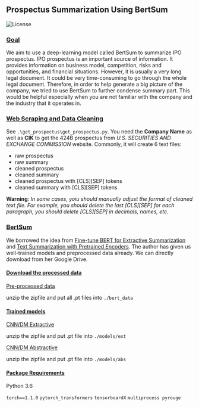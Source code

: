 ## Prospectus Summarization Using BertSum

![License](https://img.shields.io/badge/license-apache2_2-blue.svg)

### [Goal](#readme)
We aim to use a deep-learning model called BertSum to summarize IPO prospectus. IPO prospectus is an important source of information. It provides information on business model, competition, risks and opportunities, and financial situations. However, it is usually a very long legal document. It could be very time-consuming to go through the whole legal document. Therefore, in order to help generate a big picture of the company, we tried to use BertSum to further condense summary part. This would be helpful especially when you are not familiar with the company and the industry that it operates in.

### [Web Scraping and Data Cleaning](#readme)
See `.\get_prospectus\get_prospectus.py`. You need the **Company Name** as well as **CIK** to get the 424B prospectus from *U.S. SECURITIES AND EXCHANGE COMMISSION* website. Commonly, it will create 6 text files:
- raw prospectus
- raw summary
- cleaned prospectus
- cleaned summary
- cleaned prospectus with [CLS][SEP] tokens
- cleaned summary with [CLS][SEP] tokens

**Warning**: *In some cases, yoiu should manually adjust the format of cleaned text file. For example, you should delete the last [CLS][SEP] for each paragraph, you should delete [CLS][SEP] in decimals, names, etc.*

### [BertSum](#readme)
We borrowed the idea from [Fine-tune BERT for Extractive Summarization](https://arxiv.org/pdf/1903.10318.pdf) and [Text Summarization with Pretrained Encoders](https://www.aclweb.org/anthology/D19-1387.pdf). The author has given us well-trained models and preprocessed data already. We can directly download from her Google Drive.
#### [Download the processed data](#BertSum)
[Pre-processed data](https://drive.google.com/file/d/1DN7ClZCCXsk2KegmC6t4ClBwtAf5galI/view)

unzip the zipfile and put all .pt files into `./bert_data`

#### [Trained models](#BertSum)
[CNN/DM Extractive](https://drive.google.com/file/d/1kKWoV0QCbeIuFt85beQgJ4v0lujaXobJ/view)

unzip the zipfile and put .pt file into `./models/ext`

[CNN/DM Abstractive](https://drive.google.com/file/d/1-IKVCtc4Q-BdZpjXc4s70_fRsWnjtYLr/view)

unzip the zipfile and put .pt file into `./models/abs`

#### [Package Requirements](#BertSum)
Python 3.6

`torch==1.1.0` `pytorch_transformers` `tensorboardX` `multiprocess pyrouge`
